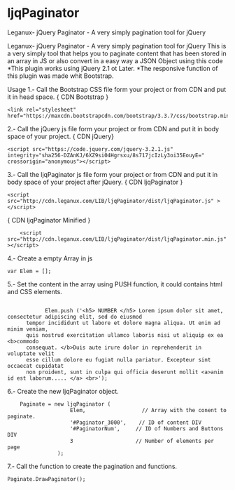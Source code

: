 # ljqPaginator
Leganux- jQuery Paginator - A very simply pagination tool for jQuery


Leganux- jQuery Paginator - A very simply pagination tool for jQuery
This is a very simply tool that helps you to paginate content that has been stored in an array in JS or also convert in a easy way a JSON Object using this code 
*This plugin works using jQuery 2.1 ot Later. 
*The responsive function of this plugin was made whit Bootstrap.

Usage
1.- Call the Bootstrap CSS file form your project or from CDN and put it in head space.	
{ CDN Bootstrap } 

```
<link rel="stylesheet" href="https://maxcdn.bootstrapcdn.com/bootstrap/3.3.7/css/bootstrap.min.css"> 
```

2.- Call the jQuery js file form your project or from CDN and put it in body space of your project.	
{ CDN jQuery} 

```
<script src="https://code.jquery.com/jquery-3.2.1.js" integrity="sha256-DZAnKJ/6XZ9si04Hgrsxu/8s717jcIzLy3oi35EouyE=" crossorigin="anonymous"></script>
```

3.- Call the ljqPaginator js file form your project or from CDN and put it in body space of your project after jQuery. 
{ CDN ljqPaginator } 
```
<script src="http://cdn.leganux.com/LIB/ljqPaginator/dist/ljqPaginator.js" ></script>
```
{ CDN ljqPaginator Minified } 
```
	<script src="http://cdn.leganux.com/LIB/ljqPaginator/dist/ljqPaginator.min.js" ></script>
```
4.- Create a empty Array in js	
```
var Elem = []; 
```
5.- Set the content in the array using PUSH function, it could contains html and CSS elements. 
```

			Elem.push ('<h5> NUMBER </h5> Lorem ipsum dolor sit amet, consectetur adipiscing elit, sed do eiusmod 
      tempor incididunt ut labore et dolore magna aliqua. Ut enim ad minim veniam, 
      quis nostrud exercitation ullamco laboris nisi ut aliquip ex ea <b>commodo
      consequat. </b>Duis aute irure dolor in reprehenderit in voluptate velit 
      esse cillum dolore eu fugiat nulla pariatur. Excepteur sint occaecat cupidatat
      non proident, sunt in culpa qui officia deserunt mollit <a>anim id est laborum..... </a> <br>');
```
6.- Create the new ljqPaginator object.	
```
	Paginate = new ljqPaginator (
					Elem,                  // Array with the conent to paginate.
					'#Paginator_3000',    // ID of content DIV
					'#PaginatorNum',     // ID of Numbers and Buttons DIV
					3                    // Number of elements per page
				);

```
7.- Call the function to create the pagination and functions. 
```
Paginate.DrawPaginator();
```
